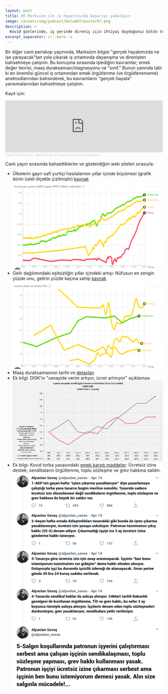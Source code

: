 ```yaml
---
layout: post
title: #5 Marksizm ile iş hayatınızda başarıyı yakalayın
image: /assets/img/podcast/bolum07/poster07.png
description: >
  Kovid günlerinde, iş yerinde direniş için ihtiyaç duyduğunuz bütün temel kavramlar.
excerpt_separator: <!--more-->
---
```


Bir diğer canlı periskop yayınında, Marksizm bilgisi "gerçek hayatımızda ne işe yarayacak"tan yola çıkarak iş ortamında dayanışma ve direnişten bahsetmeye çalıştım. Bu konuşma sırasında işlediğim kavramlar; emek değer teorisi, maaş duraksaması/stagnasyonu ve "sınıf." Bunun yanında tabi ki en önemlisi güncel iş ortamından emek örgütlenme (ve örgütlenememe) anektodlarından bahsederek, bu kavramların "gerçek hayata" yansımalarından bahsetmeye çalıştım.

Kayıt için:

<iframe width="100%" height="166" scrolling="no" frameborder="no" allow="autoplay" src="https://w.soundcloud.com/player/?url=https%3A//api.soundcloud.com/tracks/872847892&color=%23ff5500&auto_play=false&hide_related=false&show_comments=true&show_user=true&show_reposts=false&show_teaser=true"></iframe><div style="font-size: 10px; color: #cccccc;line-break: anywhere;word-break: normal;overflow: hidden;white-space: nowrap;text-overflow: ellipsis; font-family: Interstate,Lucida Grande,Lucida Sans Unicode,Lucida Sans,Garuda,Verdana,Tahoma,sans-serif;font-weight: 100;"><a href="https://soundcloud.com/gullabi" title="Kültür Fizik Podcast" target="_blank" style="color: #cccccc; text-decoration: none;">Kültür Fizik Podcast</a> · <a href="https://soundcloud.com/gullabi/marksizm-ile-is-hayatinizda-basariyi-yakalayin" title="Marksizm ile iş hayatınızda başarıyı yakalayın" target="_blank" style="color: #cccccc; text-decoration: none;">Marksizm ile iş hayatınızda başarıyı yakalayın</a></div>

<!--more-->

Canlı yayın sırasında bahsettiklerim ve gösterdiğim web siteleri sırasıyla:

* Ülkelerin gayri safi yurtiçi hasılalarının yıllar içinde büyümesi (grafik ikinin üstel ölçekle çizilmiştir) [kaynak][gapminder1]
![](/assets/img/podcast/bolum07/GM_gdp.png)
* Gelir dağılımındaki eşitsizliğin yıllar içindeki artışı: Nüfusun en zengin yüzde onu, gelirin yüzde kaçına sahip [kaynak][gapminder2]
![](/assets/img/podcast/bolum07/GM_income.png)
* Maaş duraksamasının tarihi ve [detayları][income]
* Ek bilgi: DISK'in "sanayide verim artıyor, ücret artmıyor" açıklaması
![](/assets/img/podcast/bolum07/disk_grafik.png)
* Ek bilgi: Kovid torba yasasındaki [emek karşıtı maddeler][habersol]: Ücretsiz izine destek; sendikaların örgütlenme, toplu sözleşme ve grev hakkına saldırı.
![](/assets/img/podcast/bolum07/alp01.png)

[gapminder1]: https://www.gapminder.org/tools/#$state$entities$show$country$/$in@=gbr&=tur&=usa&=chn;;;;;&chart-type=linechart
[gapminder2]: https://www.gapminder.org/tools/#$state$time$value=2018&delay:100;&entities$show$country$/$in@=tur&=usa&=deu&=fra;;;;&marker$axis_y$which=income_share_of_richest_10percent&scaleType=linear&spaceRef:null;;;&chart-type=linechart 
[income]: https://aneconomicsense.org/2015/02/13/why-wages-have-stagnated-while-gdp-has-grown-the-proximate-factors/
[verim]: https://twitter.com/disk_arastirma/status/1275403048995749890
[habersol]: https://sol.org.tr/haber/torba-yasa-mecliste-ucretsiz-izin-serbest-sendikal-haklar-askida-1686
